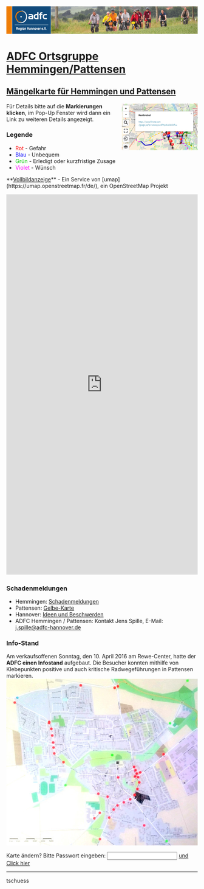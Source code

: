 [![](banner.png)](http://www.adfc-hannover.de/)

# [ADFC Ortsgruppe Hemmingen/Pattensen](http://adfc-hemmingen-pattensen.github.io/)


## [Mängelkarte für Hemmingen und Pattensen](http://adfc-hemmingen-pattensen.github.io/MaengelHemPat.html)

<img src="MangelkarteBedienung.png" alt="" style="float:right;">

Für Details bitte auf die **Markierungen klicken**, im Pop-Up Fenster wird dann ein Link zu weiteren Details angezeigt.

### Legende

- <font color="#FF0000">Rot</font> - Gefahr
- <font color="#0000FF">Blau</font> - Unbequem
- <font color="#00CC00">Grün</font> - Erledigt oder kurzfristige Zusage
- <font color="#ff00ff">Violet</font> - Wünsch

<p>**<a href="http://umap.openstreetmap.fr/de/map/untitled-map_84202">Vollbildanzeige</a>** - Ein Service von [umap](https://umap.openstreetmap.fr/de/), ein OpenStreetMap Projekt</p>

<iframe width="100%" height="1000px" frameBorder="0" src="http://umap.openstreetmap.fr/de/map/untitled-map_84202?scaleControl=false&miniMap=false&scrollWheelZoom=false&zoomControl=true&allowEdit=false&moreControl=true&datalayersControl=true&onLoadPanel=undefined&captionBar=false#12/52.25/9.77"></iframe>

<!-- [*Karte ändern (Nur für Experten)*](http://umap.openstreetmap.fr/en/map/anonymous-edit/84202%3Aph6FODg7dYzrRQ52fIZQAQ8cMEU)
-->
<!-- Clone 20160510 http://umap.openstreetmap.fr/en/map/anonymous-edit/84746%3AuOs5nHOnczbDxX4cLp4u4mhcuCg -->
<!-- Clone 201605xx -->





### Schadenmeldungen

- Hemmingen: [Schadenmeldungen](https://www.stadthemmingen.de/hemminger-sein/maengel-schaden-melden/)
- Pattensen: [Gelbe-Karte](http://www.pattensen.de/Default.aspx?tabid=2741)
- Hannover: [Ideen und Beschwerden](https://e-government.hannover-stadt.de/impulsweb.nsf/)
- ADFC Hemmingen / Pattensen: Kontakt Jens Spille, E-Mail: <j.spille@adfc-hannover.de>

### Info-Stand
Am verkaufsoffenen Sonntag, den 10. April 2016 am Rewe-Center, hatte der **ADFC einen Infostand** aufgebaut. Die Besucher konnten mithilfe von Klebepunkten positive und auch kritische Radwegeführungen in Pattensen markieren. ![Mangelkarte](MaengelHemPatBilder/2016-04-10-SoADFCMangelkartePattensen.jpg)

Karte ändern? Bitte Passwort eingeben: <input id='password' type='text'  />
<a href="http://umap.openstreetmap.fr/en/map/anonymous-edit/84202%3Aph6FODg7dYzrRQ52fIZQAQ8cMEU" onclick="javascript:return validatePass()">und Click hier</a>
<script>
function validatePass(){
    if(document.getElementById('password').value == 'adfchempat'){
        return true;
    }else{
        alert('wrong password!!');
        return false;
    }
}
</script>
----
tschuess 

